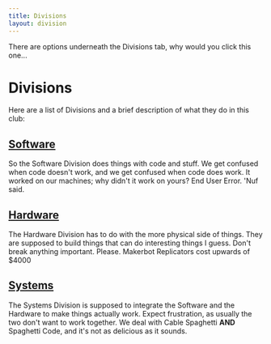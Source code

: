 ```yaml
---
title: Divisions
layout: division
---
```


There are options underneath the Divisions tab, why would you click this one...

# Divisions

Here are a list of Divisions and a brief description of what they do in this club:

## <a href="/divison/Software"> Software </a>

So the Software Division does things with code and stuff.
We get confused when code doesn't work, and we get confused when code does work.
It worked on our machines; why didn't it work on yours? End User Error. 'Nuf said.

## <a href="/division/Hardware"> Hardware </a>

The Hardware Division has to do with the more physical side of things.
They are supposed to build things that can do interesting things I guess.
Don't break anything important. Please. Makerbot Replicators cost upwards of $4000

## <a href="/division/Systems"> Systems </a>

The Systems Division is supposed to integrate the Software and the Hardware to make things actually work.
Expect frustration, as usually the two don't want to work together. We deal with Cable Spaghetti **AND** Spaghetti Code, and it's not as delicious as it sounds.

